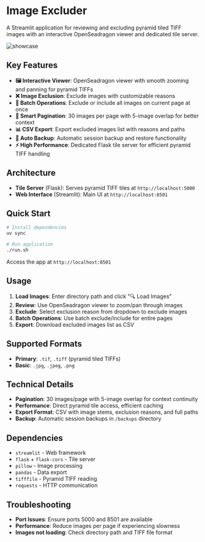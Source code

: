 # Image Excluder

A Streamlit application for reviewing and excluding pyramid tiled TIFF images with an interactive OpenSeadragon viewer and dedicated tile server.

![showcase](showcase.gif)

## Key Features

- **🖼️ Interactive Viewer**: OpenSeadragon viewer with smooth zooming and panning for pyramid TIFFs
- **❌ Image Exclusion**: Exclude images with customizable reasons
- **🔄 Batch Operations**: Exclude or include all images on current page at once
- **📄 Smart Pagination**: 30 images per page with 5-image overlap for better context
- **📊 CSV Export**: Export excluded images list with reasons and paths
- **💾 Auto Backup**: Automatic session backup and restore functionality
- **⚡ High Performance**: Dedicated Flask tile server for efficient pyramid TIFF handling

## Architecture

- **Tile Server** (Flask): Serves pyramid TIFF tiles at `http://localhost:5000`
- **Web Interface** (Streamlit): Main UI at `http://localhost:8501`

## Quick Start

```bash
# Install dependencies
uv sync

# Run application
./run.sh
```

Access the app at `http://localhost:8501`

## Usage

1. **Load Images**: Enter directory path and click "🔍 Load Images"
2. **Review**: Use OpenSeadragon viewer to zoom/pan through images
3. **Exclude**: Select exclusion reason from dropdown to exclude images
4. **Batch Operations**: Use batch exclude/include for entire pages
5. **Export**: Download excluded images list as CSV

## Supported Formats

- **Primary**: `.tif`, `.tiff` (pyramid tiled TIFFs)
- **Basic**: `.jpg`, `.jpeg`, `.png`

## Technical Details

- **Pagination**: 30 images/page with 5-image overlap for context continuity
- **Performance**: Direct pyramid tile access, efficient caching
- **Export Format**: CSV with image stems, exclusion reasons, and full paths
- **Backup**: Automatic session backups in `/backups` directory

## Dependencies

- `streamlit` - Web framework
- `flask` + `flask-cors` - Tile server
- `pillow` - Image processing
- `pandas` - Data export
- `tifffile` - Pyramid TIFF reading
- `requests` - HTTP communication

## Troubleshooting

- **Port Issues**: Ensure ports 5000 and 8501 are available
- **Performance**: Reduce images per page if experiencing slowness
- **Images not loading**: Check directory path and TIFF file format
